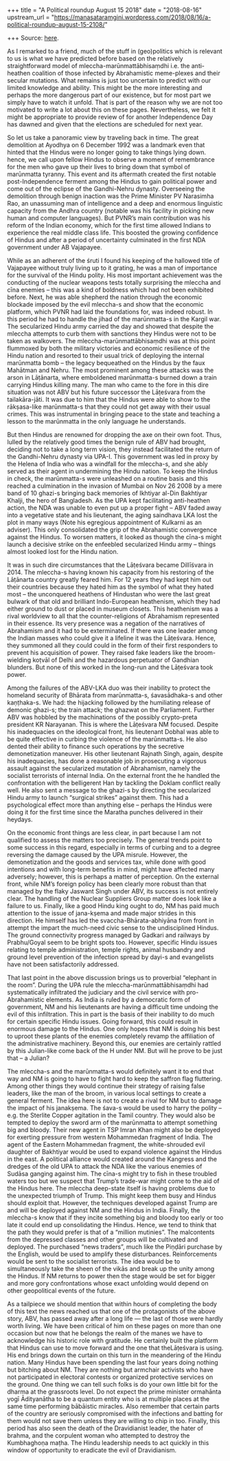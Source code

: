 +++
title = "A Political roundup August 15 2018"
date = "2018-08-16"
upstream_url = "https://manasataramgini.wordpress.com/2018/08/16/a-political-roundup-august-15-2108/"

+++
Source: [here](https://manasataramgini.wordpress.com/2018/08/16/a-political-roundup-august-15-2108/).

As I remarked to a friend, much of the stuff in (geo)politics which is relevant to us is what we have predicted before based on the relatively straightforward model of mleccha-marūnmattābhisaṃdhi i.e. the anti-heathen coalition of those infected by Abrahamistic meme-plexes and their secular mutations. What remains is just too uncertain to predict with our limited knowledge and ability. This might be the more interesting and perhaps the more dangerous part of our existence, but for most part we simply have to watch it unfold. That is part of the reason why we are not too motivated to write a lot about this on these pages. Nevertheless, we felt it might be appropriate to provide review of for another Independence Day has dawned and given that the elections are scheduled for next year.

So let us take a panoramic view by traveling back in time. The great demolition at Ayodhya on 6 December 1992 was a landmark even that hinted that the Hindus were no longer going to take things lying down. hence, we call upon fellow Hindus to observe a moment of remembrance for the men who gave up their lives to bring down that symbol of marūnmatta tyranny. This event and its aftermath created the first notable post-Independence ferment among the Hindus to gain political power and come out of the eclipse of the Gandhi-Nehru dynasty. Overseeing the demolition through benign inaction was the Prime Minister PV Narasimha Rao, an unassuming man of intelligence and a deep and enormous linguistic capacity from the Andhra country (notable was his facility in picking new human and computer languages). But PVNR’s main contribution was his reform of the Indian economy, which for the first time allowed Indians to experience the real middle class life. This boosted the growing confidence of Hindus and after a period of uncertainty culminated in the first NDA government under AB Vajapayee.

While as an adherent of the śruti I found his keeping of the hallowed title of Vajapayee without truly living up to it grating, he was a man of importance for the survival of the Hindu polity. His most important achievement was the conducting of the nuclear weapons tests totally surprising the mleccha and cīna enemies – this was a kind of boldness which had not been exhibited before. Next, he was able shepherd the nation through the economic blockade imposed by the evil mleccha-s and show that the economic platform, which PVNR had laid the foundations for, was indeed robust. In this period he had to handle the jihad of the marūnmatta-s in the Kargil war. The secularized Hindu army carried the day and showed that despite the mleccha attempts to curb them with sanctions they Hindus were not to be taken as walkovers. The mleccha-marūnmattābhisaṃdhi was at this point flummoxed by both the military victories and economic resilience of the Hindu nation and resorted to their usual trick of deploying the internal marūnmatta bomb – the legacy bequeathed on the Hindus by the faux Mahātman and Nehru. The most prominent among these attacks was the arson in Lāṭānarta, where emboldened marūnmatta-s burned down a train carrying Hindus killing many. The man who came to the fore in this dire situation was not ABV but his future successor the Lāṭeśvara from the tailakāra-jāti. It was due to him that the Hindus were able to show to the rākṣasa-like marūnmatta-s that they could not get away with their usual crimes. This was instrumental in bringing peace to the state and teaching a lesson to the marūnmatta in the only language he understands.

But then Hindus are renowned for dropping the axe on their own foot. Thus, lulled by the relatively good times the benign rule of ABV had brought, deciding not to take a long term vision, they instead facilitated the return of the Gandhi-Nehru dynasty via UPA-I. This government was led in proxy by the Helena of India who was a windfall for the mleccha-s, and she ably served as their agent in undermining the Hindu nation. To keep the Hindus in check, the marūnmatta-s were unleashed on a routine basis and this reached a culmination in the invasion of Mumbai on Nov 26 2008 by a mere band of 10 ghazi-s bringing back memories of Ikhtiyar al-Din Bakhtiyar Khalji, the hero of Bangladesh. As the UPA kept facilitating anti-heathen action, the NDA was unable to even put up a proper fight – ABV faded away into a vegetative state and his lieutenant, the aging saindhava LKA lost the plot in many ways (Note his egregious appointment of Kulkarni as an adviser). This only consolidated the grip of the Abrahamistic convergence against the Hindus. To worsen matters, it looked as though the cīna-s might launch a decisive strike on the enfeebled secularized Hindu army – things almost looked lost for the Hindu nation.

It was in such dire circumstances that the Lāṭeśvara became Dillīśvara in 2014. The mleccha-s having known his capacity from his restoring of the Lāṭānarta country greatly feared him. For 12 years they had kept him out their countries because they hated him as the symbol of what they hated most – the unconquered heathens of Hindustan who were the last great bulwark of that old and brilliant Indo-European heathenism, which they had either ground to dust or placed in museum closets. This heathenism was a rival worldview to all that the counter-religions of Abrahamism represented in their essence. Its very presence was a negation of the narratives of Abrahamism and it had to be exterminated. If there was one leader among the Indian masses who could give it a lifeline it was the Lāṭeśvara. Hence, they summoned all they could could in the form of their first responders to prevent his acquisition of power. They raised fake leaders like the broom-wielding koṭvāl of Delhi and the hazardous perpetuator of Gandhian blunders. But none of this worked in the long-run and the Lāṭeśvara took power.

Among the failures of the ABV-LKA duo was their inability to protect the homeland security of Bhārata from marūnmatta-s, śavasādhaka-s and other kaṇṭhaka-s. We had: the hijacking followed by the humiliating release of demonic ghazi-s; the train attack; the ghazwat on the Parliament. Further ABV was hobbled by the machinations of the possibly crypto-preta president KR Narayanan. This is where the Lāṭeśvara NM focused. Despite his inadequacies on the ideological front, his lieutenant Dobhal was able to be quite effective in curbing the violence of the marūnmatta-s. He also dented their ability to finance such operations by the secretive demonetization maneuver. His other lieutenant Rajnath Singh, again, despite his inadequacies, has done a reasonable job in prosecuting a vigorous assault against the secularized mutation of Abrahamism, namely the socialist terrorists of internal India. On the external front the he handled the confrontation with the belligerent Han by tackling the Doklam conflict really well. He also sent a message to the ghazi-s by directing the secularized Hindu army to launch “surgical strikes” against them. This had a psychological effect more than anything else – perhaps the Hindus were doing it for the first time since the Maratha punches delivered in their heydays.

On the economic front things are less clear, in part because I am not qualified to assess the matters too precisely. The general trends point to some success in this regard, especially in terms of curbing and to a degree reversing the damage caused by the UPA misrule. However, the demonetization and the goods and services tax, while done with good intentions and with long-term benefits in mind, might have affected many adversely; however, this is perhaps a matter of perception. On the external front, while NM’s foreign policy has been clearly more robust than that managed by the flaky Jaswant Singh under ABV, its success is not entirely clear. The handling of the Nuclear Suppliers Group matter does look like a failure to us. Finally, like a good Hindu king ought to do, NM has paid much attention to the issue of jana-kṣema and made major strides in this direction. He himself has led the svaccha-Bhārata-abhiyāna from front in attempt the impart the much-need civic sense to the undisciplined Hindus. The ground connectivity progress managed by Gadkari and railways by Prabhu/Goyal seem to be bright spots too. However, specific Hindu issues relating to temple administration, temple rights, animal husbandry and ground level prevention of the infection spread by dayi-s and evangelists have not been satisfactorily addressed.

That last point in the above discussion brings us to proverbial “elephant in the room”. During the UPA rule the mleccha-marūnmattābhisaṃdhi had systematically infiltrated the judiciary and the civil service with pro-Abrahamistic elements. As India is ruled by a democratic form of government, NM and his lieutenants are having a difficult time undoing the evil of this infiltration. This in part is the basis of their inability to do much for certain specific Hindu issues. Going forward, this could result in enormous damage to the Hindus. One only hopes that NM is doing his best to uproot these plants of the enemies completely revamp the affiliation of the administrative machinery. Beyond this, our enemies are certainly rattled by this Julian-like come back of the H under NM. But will he prove to be just that – a Julian?

The mleccha-s and the marūnmatta-s would definitely want it to end that way and NM is going to have to fight hard to keep the saffron flag fluttering. Among other things they would continue their strategy of raising false leaders, like the man of the broom, in various local settings to create a general ferment. The idea here is not to create a rival for NM but to damage the impact of his janakṣema. The śava-s would be used to harry the polity – e.g. the Sterlite Copper agitation in the Tamil country. They would also be tempted to deploy the sword arm of the marūnmatta to attempt something big and bloody. Their new agent in TSP Imran Khan might also be deployed for exerting pressure from western Mohammedan fragment of India. The agent of the Eastern Mohammedan fragment, the white-shrouded evil daughter of Bakhtiyar would be used to expand violence against the Hindus in the east. A political alliance would created around the Kangress and the dredges of the old UPA to attack the NDA like the various enemies of Sudāsa ganging against him. The cīna-s might try to fish in these troubled waters too but we suspect that Trump’s trade-war might come to the aid of the Hindus here. The mleccha deep-state itself is having problems due to the unexpected triumph of Trump. This might keep them busy and Hindus should exploit that. However, the techniques developed against Trump are and will be deployed against NM and the Hindus in India. Finally, the mleccha-s know that if they incite something big and bloody too early or too late it could end up consolidating the Hindus. Hence, we tend to think that the path they would prefer is that of a “million mutinies”. The malcontents from the depressed classes and other groups will be cultivated and deployed. The purchased “news traders”, much like the Piṇḍāri purchase by the English, would be used to amplify these disturbances. Reinforcements would be sent to the socialist terrorists. The idea would be to simultaneously take the sheen of the vikās and break up the unity among the Hindus. If NM returns to power then the stage would be set for bigger and more gory confrontations whose exact unfolding would depend on other geopolitical events of the future.

As a tailpiece we should mention that within hours of completing the body of this text the news reached us that one of the protagonists of the above story, ABV, has passed away after a long life — the last of those were hardly worth living. We have been critical of him on these pages on more than one occasion but now that he belongs the realm of the manes we have to acknowledge his historic role with gratitude. He certainly built the platform that Hindus can use to move forward and the one that theLāṭeśvara is using. His end brings down the curtain on this turn in the meandering of the Hindu nation. Many Hindus have been spending the last four years doing nothing but bitching about NM. They are nothing but armchair activists who have not participated in electoral contests or organized protective services on the ground. One thing we can tell such folks is do your own little bit for the dharma at the grassroots level. Do not expect the prime minister ormahānta yogī Ādityanātha to be a quantum entity who is at multiple places at the same time performing bābāistic miracles. Also remember that certain parts of the country are seriously compromised with the infections and batting for them would not save them unless they are willing to chip in too. Finally, this period has also seen the death of the Dravidianist leader, the hater of brahma, and the corpulent woman who attempted to destroy the Kumbhaghoṇa maṭha. The Hindu leadership needs to act quickly in this window of opportunity to eradicate the evil of Dravidianism.


